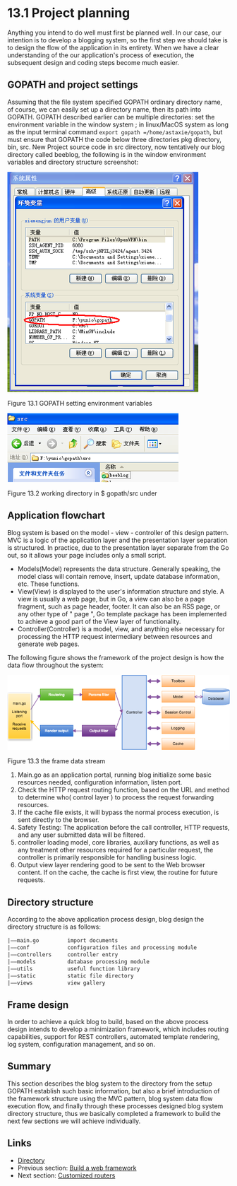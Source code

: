 # 13.1 Project planning

Anything you intend to do well must first be planned well. In our case, our intention is to develop a blogging system, so the first step we should take is to design the flow of the application in its entirety. When we have a clear understanding of the our application's process of execution, the subsequent design and coding steps become much easier. 

## GOPATH and project settings

Assuming that the file system specified GOPATH ordinary directory name, of course, we can easily set up a directory name, then its path into GOPATH. GOPATH described earlier can be multiple directories: set the environment variable in the window system ; in linux/MacOS system as long as the input terminal command `export gopath =/home/astaxie/gopath`, but must ensure that GOPATH the code below three directories pkg directory, bin, src. New Project source code in src directory, now tentatively our blog directory called beeblog, the following is in the window environment variables and directory structure screenshot:

![](images/13.1.gopath.png?raw=true)

Figure 13.1 GOPATH setting environment variables

![](images/13.1.gopath2.png?raw=true)

Figure 13.2 working directory in $ gopath/src under

## Application flowchart

Blog system is based on the model - view - controller of this design pattern. MVC is a logic of the application layer and the presentation layer separation is structured. In practice, due to the presentation layer separate from the Go out, so it allows your page includes only a small script.

- Models(Model) represents the data structure. Generally speaking, the model class will contain remove, insert, update database information, etc. These functions.
- View(View) is displayed to the user's information structure and style. A view is usually a web page, but in Go, a view can also be a page fragment, such as page header, footer. It can also be an RSS page, or any other type of " page ", Go template package has been implemented to achieve a good part of the View layer of functionality.
- Controller(Controller) is a model, view, and anything else necessary for processing the HTTP request intermediary between resources and generate web pages.

The following figure shows the framework of the project design is how the data flow throughout the system:

![](images/13.1.flow.png?raw=true)

Figure 13.3 the frame data stream

1. Main.go as an application portal, running blog initialize some basic resources needed, configuration information, listen port.
2. Check the HTTP request routing function, based on the URL and method to determine who( control layer ) to process the request forwarding resources.
3. If the cache file exists, it will bypass the normal process execution, is sent directly to the browser.
4. Safety Testing: The application before the call controller, HTTP requests, and any user submitted data will be filtered.
5. controller loading model, core libraries, auxiliary functions, as well as any treatment other resources required for a particular request, the controller is primarily responsible for handling business logic.
6. Output view layer rendering good to be sent to the Web browser content. If on the cache, the cache is first view, the routine for future requests.

## Directory structure

According to the above application process design, blog design the directory structure is as follows:

	|——main.go         import documents
	|——conf            configuration files and processing module
	|——controllers     controller entry
	|——models          database processing module
	|——utils           useful function library
	|——static          static file directory
    |——views           view gallery

## Frame design

In order to achieve a quick blog to build, based on the above process design intends to develop a minimization framework, which includes routing capabilities, support for REST controllers, automated template rendering, log system, configuration management, and so on.

## Summary

This section describes the blog system to the directory from the setup GOPATH establish such basic information, but also a brief introduction of the framework structure using the MVC pattern, blog system data flow execution flow, and finally through these processes designed blog system directory structure, thus we basically completed a framework to build the next few sections we will achieve individually.

## Links

- [Directory](preface.md)
- Previous section: [Build a web framework](13.0.md)
- Next section: [Customized routers](13.2.md)
